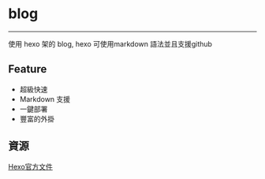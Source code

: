 # blog
---
使用 hexo 架的 blog, hexo 可使用markdown 語法並且支援github

## Feature
- 超級快速
- Markdown 支援
- 一鍵部署
- 豐富的外掛


## 資源
[Hexo官方文件](https://hexo.io/zh-tw/)
